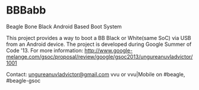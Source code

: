 BBBabb
======

Beagle Bone Black Android Based Boot System

This project provides a way to boot a BB Black or White(same SoC) via USB from an Android device. The project is developed during Google Summer of Code '13. 
For more information: http://www.google-melange.com/gsoc/proposal/review/google/gsoc2013/ungureanuvladvictor/1001

Contact:
ungureanuvladvictor@gmail.com
vvu or vvu|Mobile on #beagle, #beagle-gsoc
